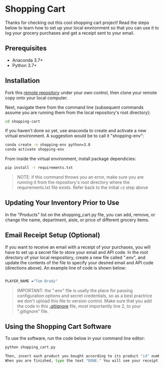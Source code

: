 # Shopping Cart

Thanks for checking out this cool shopping cart project! Read the steps below to learn how to set up your local environment so that you can use it to log your grocery purchases and get a receipt sent to your email.

## Prerequisites

+ Anaconda 3.7+
+ Python 3.7+

## Installation

Fork this [remote repository](https://github.com/zky44/shopping-cart) under your own control, then clone your remote copy onto your local computer.

Next, navigate there from the command line (subsequent commands assume you are running them from the local repository's root directory):

```sh
cd shopping-cart
```

If you haven't done so yet, use anaconda to create and activate a new virtual environment. A suggestion would be to call it "shopping-env":

```sh
conda create -n shopping-env python=3.8
conda activate shopping-env
```

From inside the virtual environment, install package dependicies:

```sh
pip install -r requirements.txt
```

> NOTE: if this command throws you an error, make sure you are running it from the repository's root directory where the requirements.txt file exists. Refer back to the initial `cd` step above

## Updating Your Inventory Prior to Use

In the "Products" list on the shopping_cart.py file, you can add, remove, or change the name, department, aisle, or price of different grocery items.  

## Email Receipt Setup (Optional)

If you want to receive an email with a receipt of your purchases, you will have to set up a secret file to store your email and API code. In the root directory of your local respository, create a new file called ".env", and update the contents of the file to specify your desired email and API code (directions above). An example line of code is shown below:

```sh

PLAYER_NAME ="Tom Brady"
```

>IMPORTANT: the ".env" file is usally the place for passing configuration options and secret credentials, so as a best practrice we don't upload this file to version control. Make sure that you add the code in this [.gitignore](/.gitignore) file, most importantly line 2, to your ".gitignore" file.

## Using the Shopping Cart Software

To use the software, run the code below in your command line editor:

```py
python shopping_cart.py

Then, insert each product you bought according to its product "id" number in the products list of the shopping_cart.py file.
When you are finished, type the text "DONE." You will see your receipt. If you set up receiving email receipts in the step above, you will also receive a digital copy of your receipt in your chosen email inbox.
